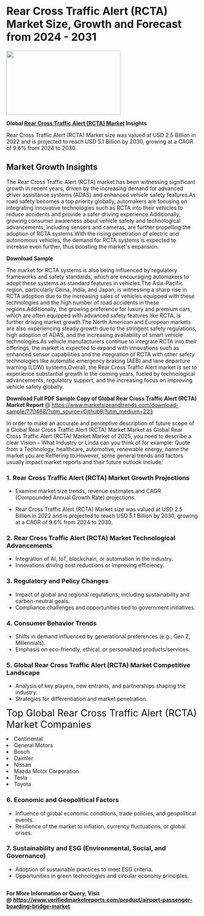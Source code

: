 <H1>Rear Cross Traffic Alert (RCTA) Market Size, Growth and Forecast from 2024 - 2031</H1><img class="aligncenter size-medium wp-image-584254" src="https://thirdeyenews.in/wp-content/uploads/2024/09/Global-Market-Research-300x168.jpeg" alt="" width="300" height="168" /><p><strong>Global&nbsp;<a href="https://www.marketsizeandtrends.com/download-sample/770468/?utm_source=Github8j?utm_medium=223">Rear Cross Traffic Alert (RCTA) Market</a> Insights</strong></p><p>Rear Cross Traffic Alert (RCTA) Market size was valued at USD 2.5 Billion in 2022 and is projected to reach USD 5.1 Billion by 2030, growing at a CAGR of 9.6% from 2024 to 2030.</p><p><h2>Market Growth Insights</h2> The Rear Cross Traffic Alert (RCTA) market has been witnessing significant growth in recent years, driven by the increasing demand for advanced driver assistance systems (ADAS) and enhanced vehicle safety features.As road safety becomes a top priority globally, automakers are focusing on integrating innovative technologies such as RCTA into their vehicles to reduce accidents and provide a safer driving experience.Additionally, growing consumer awareness about vehicle safety and technological advancements, including sensors and cameras, are further propelling the adoption of RCTA systems.With the rising penetration of electric and autonomous vehicles, the demand for RCTA systems is expected to increase even further, thus boosting the market's expansion.<p><strong>Download Sample</strong></p> The market for RCTA systems is also being influenced by regulatory frameworks and safety standards, which are encouraging automakers to adopt these systems as standard features in vehicles.The Asia-Pacific region, particularly China, India, and Japan, is witnessing a sharp rise in RCTA adoption due to the increasing sales of vehicles equipped with these technologies and the high number of road accidents in these regions.Additionally, the growing preference for luxury and premium cars, which are often equipped with advanced safety features like RCTA, is further driving market growth.The North American and European markets are also experiencing steady growth due to the stringent safety regulations, high adoption of ADAS, and the increasing availability of smart vehicle technologies.As vehicle manufacturers continue to integrate RCTA into their offerings, the market is expected to expand with innovations such as enhanced sensor capabilities and the integration of RCTA with other safety technologies like automatic emergency braking (AEB) and lane departure warning (LDW) systems.Overall, the Rear Cross Traffic Alert market is set to experience substantial growth in the coming years, fueled by technological advancements, regulatory support, and the increasing focus on improving vehicle safety globally.<p><span class=""><strong>Download Full PDF Sample Copy of Global Rear Cross Traffic Alert (RCTA) Market Report</strong> @ <a href="https://www.marketsizeandtrends.com/download-sample/770468/?utm_source=Github8j?utm_medium=223" target="_blank">https://www.marketsizeandtrends.com/download-sample/770468/?utm_source=Github8j?utm_medium=223</a></span></p><p>In order to make an accurate and perceptive description of future scope of a Global&nbsp;Rear Cross Traffic Alert (RCTA) Market Market as Global&nbsp;Rear Cross Traffic Alert (RCTA) Market Market of 2025, you need to describe a clear Vision &ndash; What Industry or Linda can you think of for example: Quote from a Technology, healthcare, automotive, renewable energy, name the market you are Reffering to.However, some general trends and factors usually impact market reports and their future outlook include:</p><h3>1.&nbsp;<strong>Rear Cross Traffic Alert (RCTA) Market Growth Projections</strong></h3><ul><li>Examine market size trends, revenue estimates and CAGR (Compounded Annual Growth Rate) projections.</li><li><p>Rear Cross Traffic Alert (RCTA) Market size was valued at USD 2.5 Billion in 2022 and is projected to reach USD 5.1 Billion by 2030, growing at a CAGR of 9.6% from 2024 to 2030.</p></li></ul><h3>2.&nbsp;<strong>Rear Cross Traffic Alert (RCTA) Market Technological Advancements</strong></h3><ul><li>Integration of AI, IoT, blockchain, or automation in the industry.</li><li>Innovations driving cost reductions or improving efficiency.</li></ul><h3>3.&nbsp;<strong>Regulatory and Policy Changes</strong></h3><ul><li>Impact of global and regional regulations, including sustainability and carbon-neutral goals.</li><li>Compliance challenges and opportunities tied to government initiatives.</li></ul><h3>4.&nbsp;<strong>Consumer Behavior Trends</strong></h3><ul><li>Shifts in demand influenced by generational preferences (e.g., Gen Z, Millennials).</li><li>Emphasis on eco-friendly, ethical, or personalized products/services.</li></ul><h3>5.&nbsp;<strong>Global Rear Cross Traffic Alert (RCTA) Market Competitive Landscape</strong></h3><ul><li>Analysis of key players, new entrants, and partnerships shaping the industry.</li><li>Strategies for differentiation and market penetration.</li></ul><p data-pm-slice="1 1 []"><span style="color: inherit; font-family: inherit; font-size: 25px;">Top Global Rear Cross Traffic Alert (RCTA) Market Companies</span></p><div class="" data-test-id=""><p><li>Continental</li><li> General Motors</li><li> Bosch</li><li> Daimler</li><li> Nissan</li><li> Mazda Motor Corporation</li><li> Tesla</li><li> Toyota</li></p></div><h3>6.&nbsp;<strong>Economic and Geopolitical Factors</strong></h3><ul><li>Influence of global economic conditions, trade policies, and geopolitical events.</li><li>Resilience of the market to inflation, currency fluctuations, or global crises.</li></ul><h3>7.&nbsp;<strong>Sustainability and ESG (Environmental, Social, and Governance)</strong></h3><ul><li>Adoption of sustainable practices to meet ESG criteria.</li><li>Opportunities in green technologies and circular economy principles.</li></ul><h2><strong style="font-size: 14px;">For More Information or Query, Visit @&nbsp;</strong><a style="background-color: #ffffff; font-size: 14px;" href="https://www.marketsizeandtrends.com/report/rear-cross-traffic-alert-rcta-market/" target="_blank">https://www.verifiedmarketreports.com/product/airport-passenger-boarding-bridge-market</a></h2>
